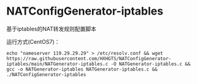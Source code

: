 # NATConfigGenerator-iptables

基于iptables的NAT转发规则配置脚本

运行方式(CentOS7)：
```
echo "nameserver 119.29.29.29" > /etc/resolv.conf && wget https://raw.githubusercontent.com/HXHGTS/NATConfigGenerator-iptables/main/NATGenerator-iptables.c -O NATGenerator-iptables.c && gcc -o NATGenerator-iptables NATGenerator-iptables.c && ./NATConfigGenerator-iptables
```
